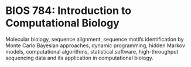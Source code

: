 # BIOS 784: Introduction to Computational Biology

Molecular biology, sequence alignment, sequence motifs identification by Monte Carlo Bayesian approaches, dynamic programming, hidden Markov models, computational algorithms, statistical software, high-throughput sequencing data and its application in computational biology.